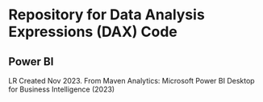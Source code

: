 # Repository for Data Analysis Expressions (DAX) Code
## Power BI 

LR Created Nov 2023. From Maven Analytics: Microsoft Power BI Desktop for Business Intelligence (2023)
